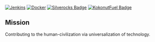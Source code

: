 [![Jenkins](https://img.shields.io/badge/Jenkins-D24939?logo=jenkins&logoColor=white)](http://volta2030.duckdns.org)
[![Docker](https://img.shields.io/badge/Docker-017ACD?logo=Docker&logoColor=white)](https://hub.docker.com/u/volta2030)
[![Silverocks Badge](https://img.shields.io/badge/Silverocks-active-00FF00?logo=link&link=https://silverocks.duckdns.org)](https://silverocks.duckdns.org)
[![KokonutFuel Badge](https://img.shields.io/badge/KokonutFuel-active-00FF00?logo=link&link=http://kokonut-fuel.duckdns.org:9999)](http://kokonut-fuel.duckdns.org:9999)

## Mission
Contributing to the human-civilization via universalization of technology.
